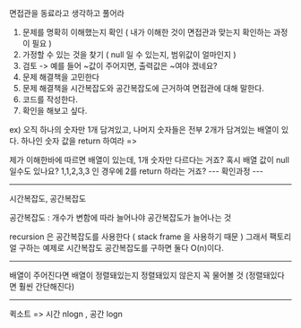 면접관을 동료라고 생각하고 풀어라

1. 문제를 명확히 이해했는지 확인 ( 내가 이해한 것이 면접관과 맞는지 확인하는 과정이 필요 )
2. 가정할 수 있는 것을 찾기 ( null 일 수 있는지, 범위값이 얼마인지 )
3. 검토 -> 예를 들어 ~값이 주어지면, 출력값은 ~여야 겠네요?
4. 문제 해결책을 고민한다
5. 문제 해결책을 시간복잡도와 공간복잡도에 근거하여 면접관에 대해 말한다.
6. 코드를 작성한다.
7. 확인을 해보고 싶다.

ex)
오직 하나의 숫자만 1개 담겨있고, 나머지 숫자들은 전부 2개가 담겨있는 배열이 있다. 하나인 숫자 값을 return 하여라
=>

제가 이해한바에 따르면 배열이 있는데, 1개 숫자만 다르다는 거죠?
혹시 배열 값이 null 일수도 있나요?
1,1,2,3,3 인 경우에 2를 return 하라는 거죠?
--- 확인과정 ---

___

시간복잡도, 공간복잡도

공간복잡도 : 개수가 변함에 따라 늘어나야 공간복잡도가 늘어나는 것

recursion 은 공간복잡도를 사용한다 ( stack frame 을 사용하기 때문 )
그래서 팩토리얼 구하는 예제로 시간복잡도 공간복잡도를 구하면 둘다 O(n)이다.

___

배열이 주어진다면 배열이 정렬돼있는지 정렬돼있지 않은지 꼭 물어볼 것
(정렬돼있다면 훨씬 간단해진다)

___

퀵소트 => 시간 nlogn , 공간 logn
